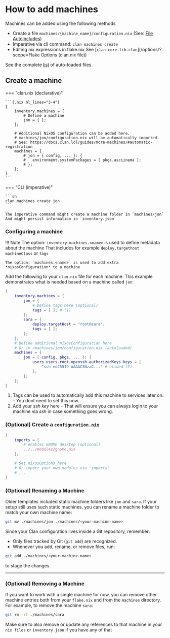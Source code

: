# How to add machines

Machines can be added using the following methods

- Create a file `machines/{machine_name}/configuration.nix` (See: [File Autoincludes](../inventory/autoincludes.md))
- Imperative via cli command: `clan machines create`
- Editing nix expressions in flake.nix See [`clan-core.lib.clan`](/options/?scope=Flake Options (clan.nix file))

See the complete [list](../inventory/autoincludes.md) of auto-loaded files.

## Create a machine

=== "clan.nix (declarative)"

    ```{.nix hl_lines="3-4"}
    {
        inventory.machines = {
            # Define a machine
            jon = { };
        };

        # Additional NixOS configuration can be added here.
        # machines/jon/configuration.nix will be automatically imported.
        # See: https://docs.clan.lol/guides/more-machines/#automatic-registration
        machines = {
            # jon = { config, ... }: {
            #   environment.systemPackages = [ pkgs.asciinema ];
            # };
        };
    }
    ```

=== "CLI (imperative)"

    ```sh
    clan machines create jon
    ```

    The imperative command might create a machine folder in `machines/jon`
    And might persist information in `inventory.json`

### Configuring a machine

!!! Note
    The option: `inventory.machines.<name>` is used to define metadata about the machine
    That includes for example `deploy.targethost` `machineClass` or `tags`

    The option: `machines.<name>` is used to add extra *nixosConfiguration* to a machine

Add the following to your `clan.nix` file for each machine.
This example demonstrates what is needed based on a machine called `jon`:

```{.nix .annotate title="clan.nix" hl_lines="3-6 15-19"}
{
    inventory.machines = {
        jon = {
            # Define tags here (optional)
            tags = [ ]; # (1)
        };
        sara = {
            deploy.targetHost = "root@sara";
            tags = [ ];
        };
    };
    # Define additional nixosConfiguration here
    # Or in /machines/jon/configuration.nix (autoloaded)
    machines = {
        jon = { config, pkgs, ... }: {
            users.users.root.openssh.authorizedKeys.keys = [
                "ssh-ed25519 AAAAC3NzaC..." # elided (2)
            ];
        };
    };
}
```

1. Tags can be used to automatically add this machine to services later on. - You dont need to set this now.
2. Add your *ssh key* here - That will ensure you can always login to your machine via *ssh* in case something goes wrong.

### (Optional) Create a `configuration.nix`

```nix title="./machines/jon/configuration.nix"
{
    imports = [
        # enables GNOME desktop (optional)
        ../../modules/gnome.nix
    ];

    # Set nixosOptions here
    # Or import your own modules via 'imports'
    # ...
}
```

### (Optional) Renaming a Machine

Older templates included static machine folders like `jon` and `sara`.
If your setup still uses such static machines, you can rename a machine folder to match your own machine name:

```bash
git mv ./machines/jon ./machines/<your-machine-name>
```

Since your Clan configuration lives inside a Git repository, remember:

* Only files tracked by Git (`git add`) are recognized.
* Whenever you add, rename, or remove files, run:

```bash
git add ./machines/<your-machine-name>
```

to stage the changes.

---

### (Optional) Removing a Machine

If you want to work with a single machine for now, you can remove other machine entries both from your `flake.nix` and from the `machines` directory. For example, to remove the machine `sara`:

```bash
git rm -rf ./machines/sara
```

Make sure to also remove or update any references to that machine in your `nix files` or `inventory.json` if you have any of that
